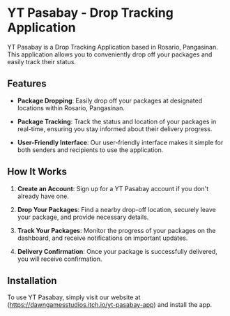 # YT Pasabay - Drop Tracking Application

YT Pasabay is a Drop Tracking Application based in Rosario, Pangasinan. This application allows you to conveniently drop off your packages and easily track their status.

## Features

- **Package Dropping**: Easily drop off your packages at designated locations within Rosario, Pangasinan.

- **Package Tracking**: Track the status and location of your packages in real-time, ensuring you stay informed about their delivery progress.

- **User-Friendly Interface**: Our user-friendly interface makes it simple for both senders and recipients to use the application.

## How It Works

1. **Create an Account**: Sign up for a YT Pasabay account if you don't already have one.

2. **Drop Your Packages**: Find a nearby drop-off location, securely leave your package, and provide necessary details.

3. **Track Your Packages**: Monitor the progress of your packages on the dashboard, and receive notifications on important updates.

4. **Delivery Confirmation**: Once your package is successfully delivered, you will receive confirmation.

## Installation

To use YT Pasabay, simply visit our website at (https://dawngamesstudios.itch.io/yt-pasabay-app) and install the app.
